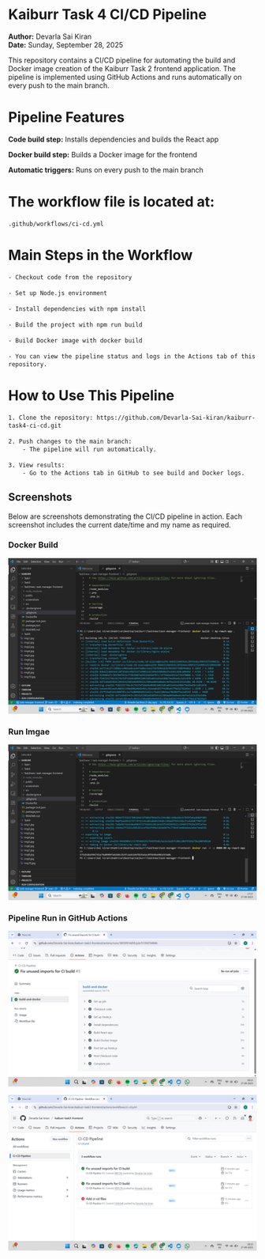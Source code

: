 # Kaiburr Task 4 CI/CD Pipeline

**Author:** Devarla Sai Kiran  
**Date:** Sunday, September 28, 2025

This repository contains a CI/CD pipeline for automating the build and Docker image creation of the Kaiburr Task 2 frontend application. The pipeline is implemented using GitHub Actions and runs automatically on every push to the main branch.

# Pipeline Features

**Code build step:** Installs dependencies and builds the React app

**Docker build step:** Builds a Docker image for the frontend

**Automatic triggers:** Runs on every push to the main branch

# The workflow file is located at:
    .github/workflows/ci-cd.yml

# Main Steps in the Workflow
    - Checkout code from the repository

    - Set up Node.js environment

    - Install dependencies with npm install

    - Build the project with npm run build

    - Build Docker image with docker build

    - You can view the pipeline status and logs in the Actions tab of this repository.

# How to Use This Pipeline
    1. Clone the repository: https://github.com/Devarla-Sai-kiran/kaiburr-task4-ci-cd.git
        
    2. Push changes to the main branch:
        - The pipeline will run automatically.
        
    3. View results:
        - Go to the Actions tab in GitHub to see build and Docker logs.

## Screenshots

Below are screenshots demonstrating the CI/CD pipeline in action. Each screenshot includes the current date/time and my name as required.

### Docker Build
![Docker build](screenshots/build_image.png)

### Run Imgae
![Run Image](screenshots/run_image.png)

### Pipeline Run in GitHub Actions
![Pipeline 1](screenshots/pipeline_run_1.png)

![Pipeline 2](screenshots/pipeline_run_2.png)

